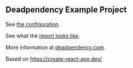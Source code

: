 ## Deadpendency Example Project

See [the configuration](.github/deadpendency.yaml).

See what the [report looks like](https://github.com/deadpendency/deadpendency-example/pull/1/checks).

More information at [deadpendency.com](https://deadpendency.com).

Based on https://create-react-app.dev/
